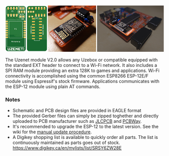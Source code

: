 ![Uzenet Module V2.0](assets/uzenet-module-v2.jpg)
 
The Uzenet module V2.0 allows any Uzebox or compatible equipped with the standard EXT header to connect to a Wi-Fi network. It also includes a SPI RAM module providing an extra 128K to games and applications. Wi-Fi connectivity is accomplished using the common ESP8266 ESP-12E/F module using Espressif's stock firmware. Applications communicates with the ESP-12 module using plain AT commands.

### Notes
* Schematic and PCB design files are provided in EAGLE format 
* The provided Gerber files can simply be zipped toghether and directly uploaded to PCB manufacturer such as [JLCPCB](https://jlcpcb.com/) and [PCBWay](https://www.pcbway.com/).
* It's recommended to upgrade the ESP-12 to the latest version. See the wiki for the [manual update procedure](https://uzebox.org/wiki/ESP8266_Manual_Upgrade). 
* A Digikey shopping list is available to quickly order all parts. The list is continuously maintained as parts goes out of stock. https://www.digikey.ca/en/mylists/list/SRSY6ZW28E

